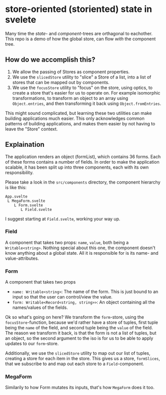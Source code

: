 # store-oriented (storiented) state in svelete
Many time the *state*- and *component*-trees are orthagonal to eachother. 
This repo is a demo of how the global store, can flow _with_ the component tree.

## How do we accomplish this?

  1. We allow the passing of Stores as component properties.
  2. We use the `slicedStore` utility to "slice" a Store of a list, into a list of stores that can be mapped out by components.
  3. We use the `focusStore` utility to "focus" on the store, using optics, to create a store that's easier for us to operate on. For example isomorphic transformations, to transform an object to an array using `Object.entries`, and then transforming it back using `Object.fromEntries`.

This might sound complicated, but learning these two utilities can make building applications much easier.
This only acknowledges common patterns of building applications, and makes them easier by not having to 
leave the "Store" context.

## Explaination

The application renders an object (formList), which contains 36 forms. 
Each of these forms contains a number of fields. 
In order to make the application scalable, it has been split up into three components, 
each with its own responsibility.

Please take a look in the `src/components` directory, the component hierarchy is like this:

```
App.svelte
 L MegaForm.svelte
    L Form.svelte
       L Field.svelte
```

I suggest starting at `Field.svelte`, working your way up.

### Field
A component that takes two props: `name`, `value`, both being a `Writable<string>`. 
Nothing special about this one, the component doesn't know anything about a global state. 
All it is responsible for is its name- and value-attributes.

### Form
A component that takes two props

  * `name: Writable<string>`: The name of the form. This is just bound to an input so that the user can control/view the value.
  * `form: Writable<Record<string, string>>`: An object containing all the names/values of the fields.

Ok so what's going on here? We transform the `form`-store, using the `focusStore`-function, because we'd rather have a
store of tuples, first tuple being the `name` of the field, and second tuple being the `value` of the field. 
The reason we transform it back, is that the form is not a list of tuples, but an object, so the second argument to the
iso is for us to be able to apply updates to our `form`-store.

Additionally, we use the `slicedStore` utility to map out our list of tuples, creating a store for each item in the store.
This gives us a store, `formSlices`, that we subscribe to and map out each store to a `Field`-component.

### MegaForm
Similarily to how Form mutates its inputs, that's how `MegaForm` does it too.
